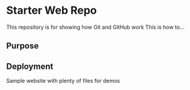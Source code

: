 # Starter Web Repo

This repository is for showing how Git and GitHub work
This is how to...

## Purpose

## Deployment

Sample website with plenty of files for demos